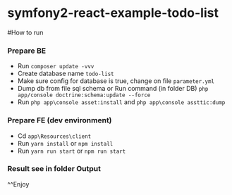 # symfony2-react-example-todo-list
#How to run
### Prepare BE
* Run `composer update -vvv`
* Create database name `todo-list`
* Make sure config for database is true, change on file `parameter.yml`
* Dump db from file sql schema or Run command (in folder DB) `php app/console doctrine:schema:update --force`
* Run `php app\console asset:install` and `php app\console assttic:dump`

### Prepare FE (dev environment)
* Cd `app\Resources\client`
* Run `yarn install` or `npm install`
* Run `yarn run start` or `npm run start`

### Result see in folder Output
^^Enjoy